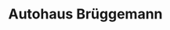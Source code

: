 ---
title: "Autohaus Brüggemann"
url: /brandenburg-an-der-havel/autohaus-brueggemann/
shop: Autohaus
---